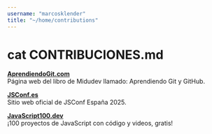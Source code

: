 ```yaml
---
username: "marcosklender"
title: "~/home/contributions"
---
```


# cat CONTRIBUCIONES.md

[**AprendiendoGit.com**](https://aprendiendogit.com/)\
Página web del libro de Midudev llamado: Aprendiendo Git y GitHub.

[**JSConf.es**](https://www.jsconf.es/)\
Sitio web oficial de JSConf España 2025.

[**JavaScript100.dev**](https://www.javascript100.dev/)\
¡100 proyectos de JavaScript con código y videos, gratis!
